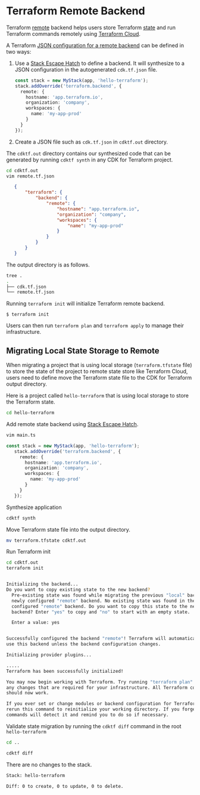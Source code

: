 # Terraform Remote Backend

Terraform [remote](https://www.terraform.io/docs/backends/types/remote.html) backend helps users
store Terraform [state](https://www.terraform.io/docs/state/index.html) and run Terraform commands
remotely using [Terraform Cloud](https://www.terraform.io/docs/cloud/index.html).

A Terraform [JSON configuration for a remote backend](https://www.terraform.io/docs/configuration/syntax-json.html#terraform-blocks)
can be defined in two ways:

1. Use a [Stack Escape Hatch](./escape-hatch.md) to define a backend. It will synthesize
   to a JSON configuration in the autogenerated `cdk.tf.json` file.
   ```typescript
   const stack = new MyStack(app, 'hello-terraform');
   stack.addOverride('terraform.backend', {
     remote: {
       hostname: 'app.terraform.io',
       organization: 'company',
       workspaces: {
         name: 'my-app-prod'
       }
     }
   });
   ```

2. Create a JSON file such as `cdk.tf.json` in `cdktf.out` directory.

The `cdktf.out` directory contains our synthesized code that can be generated by running `cdktf synth` in
any CDK for Terraform project.

```bash
cd cdktf.out
vim remote.tf.json
```

```json
   {
       "terraform": {
           "backend": {
               "remote": {
                   "hostname": "app.terraform.io",
                   "organization": "company",
                   "workspaces": {
                       "name": "my-app-prod"
                   }
               }
           }
       }
   }
```

The output directory is as follows.

```bash
tree .
.
├── cdk.tf.json
└── remote.tf.json
```

Running `terraform init` will initialize Terraform remote backend.

```shell
$ terraform init
```

Users can then run `terraform plan` and `terraform apply` to manage their infrastructure.

## Migrating Local State Storage to Remote

When migrating a project that is using local storage (`terraform.tfstate` file) to store the state of the project to remote state store like Terraform Cloud, users need to define move the Terraform state file to the CDK for Terraform output directory.

Here is a project called `hello-terraform` that is using local storage to store the Terraform state.

```bash
cd hello-terraform
```

Add remote state backend using [Stack Escape Hatch](./escape-hatch.md).

```bash
vim main.ts
```

```typescript
const stack = new MyStack(app, 'hello-terraform');
   stack.addOverride('terraform.backend', {
     remote: {
       hostname: 'app.terraform.io',
       organization: 'company',
       workspaces: {
         name: 'my-app-prod'
       }
     }
   });
```

Synthesize application

```bash
cdktf synth
```

Move Terraform state file into the output directory.

```bash
mv terraform.tfstate cdktf.out
```

Run Terraform init

```bash
cd cdktf.out
terraform init


Initializing the backend...
Do you want to copy existing state to the new backend?
  Pre-existing state was found while migrating the previous "local" backend to the
  newly configured "remote" backend. No existing state was found in the newly
  configured "remote" backend. Do you want to copy this state to the new "remote"
  backend? Enter "yes" to copy and "no" to start with an empty state.

  Enter a value: yes


Successfully configured the backend "remote"! Terraform will automatically
use this backend unless the backend configuration changes.

Initializing provider plugins...

.....
Terraform has been successfully initialized!

You may now begin working with Terraform. Try running "terraform plan" to see
any changes that are required for your infrastructure. All Terraform commands
should now work.

If you ever set or change modules or backend configuration for Terraform,
rerun this command to reinitialize your working directory. If you forget, other
commands will detect it and remind you to do so if necessary.

```

Validate state migration by running the `cdktf diff` command in the root `hello-terraform`

```bash
cd ..
```

```bash
cdktf diff
```

There are no changes to the stack.

```bash
Stack: hello-terraform

Diff: 0 to create, 0 to update, 0 to delete.

```
